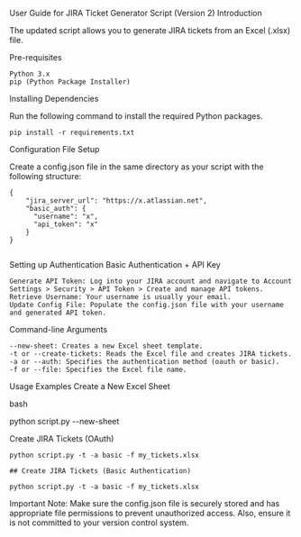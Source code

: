 User Guide for JIRA Ticket Generator Script (Version 2)
Introduction

The updated script allows you to generate JIRA tickets from an Excel (.xlsx) file.

Pre-requisites

    Python 3.x
    pip (Python Package Installer)

Installing Dependencies

Run the following command to install the required Python packages.

``` pip install -r requirements.txt ```

Configuration File Setup

Create a config.json file in the same directory as your script with the following structure:

```
{
    "jira_server_url": "https://x.atlassian.net",
    "basic_auth": {
      "username": "x",
      "api_token": "x"
    }
}
  
```

Setting up Authentication
Basic Authentication + API Key

    Generate API Token: Log into your JIRA account and navigate to Account Settings > Security > API Token > Create and manage API tokens.
    Retrieve Username: Your username is usually your email.
    Update Config File: Populate the config.json file with your username and generated API token.

Command-line Arguments

    --new-sheet: Creates a new Excel sheet template.
    -t or --create-tickets: Reads the Excel file and creates JIRA tickets.
    -a or --auth: Specifies the authentication method (oauth or basic).
    -f or --file: Specifies the Excel file name.

Usage Examples
Create a New Excel Sheet

bash

python script.py --new-sheet

Create JIRA Tickets (OAuth)

```
python script.py -t -a basic -f my_tickets.xlsx

## Create JIRA Tickets (Basic Authentication)

python script.py -t -a basic -f my_tickets.xlsx
```

Important Note:
Make sure the config.json file is securely stored and has appropriate file permissions to prevent unauthorized access. Also, ensure it is not committed to your version control system.
